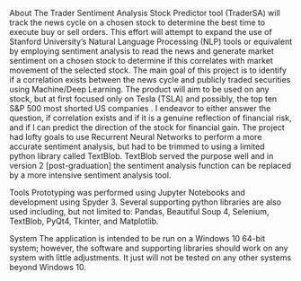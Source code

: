 About
The Trader Sentiment Analysis Stock Predictor tool (TraderSA) will track the news cycle on a chosen stock to determine the best time to execute buy or sell orders. This effort will attempt to expand the use of Stanford University’s Natural Language Processing (NLP) tools  or equivalent by employing sentiment analysis to read the news and generate market sentiment on a chosen stock to determine if this correlates with market movement of the selected stock.
The main goal of this project is to identify if a correlation exists between the news cycle and publicly traded securities using Machine/Deep Learning. The product will aim to be used on any stock, but at first focused only on Tesla (TSLA) and possibly, the top ten S&P 500 most shorted US companies . I endeavor to either answer the question, if correlation exists and if it is a genuine reflection of financial risk, and if I can predict the direction of the stock for financial gain.
The project had lofty goals to use Recurrent Neural Networks to perform a more accurate sentiment analysis, but had to be trimmed to using a limited python library called TextBlob. TextBlob served the purpose well and in version 2 [post-graduation] the sentiment analysis function can be replaced by a more intensive sentiment analysis tool.

Tools
Prototyping was performed using Jupyter Notebooks and development using Spyder 3. Several supporting python libraries are also used including, but not limited to: Pandas, Beautiful Soup 4, Selenium, TextBlob, PyQt4, Tkinter, and Matplotlib.

System 
The application is intended to be run on a Windows 10 64-bit system; however, the software and supporting libraries should work on any system with little adjustments. It just will not be tested on any other systems beyond Windows 10.
